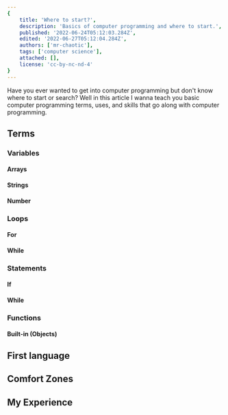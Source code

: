 ```yaml
---
{
    title: 'Where to start?',
    description: 'Basics of computer programming and where to start.',
    published: '2022-06-24T05:12:03.284Z',
    edited: '2022-06-27T05:12:04.284Z',
    authors: ['mr-chaotic'],
    tags: ['computer science'],
    attached: [],
    license: 'cc-by-nc-nd-4'
}
---
```


Have you ever wanted to get into computer programming but don't know where to start or search?
Well in this article I wanna teach you basic computer programming terms, uses, and skills that
go along with computer programming.

## Terms

### Variables

#### Arrays

#### Strings

#### Number

### Loops

#### For

#### While

### Statements

#### If

#### While

### Functions

#### Built-in (Objects)

## First language


## Comfort Zones


## My Experience

